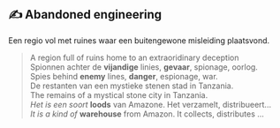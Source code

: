 ## :writing_hand: Abandoned engineering
Een regio vol met ruines waar een buitengewone misleiding plaatsvond.  
  > A region full of ruins home to an extraoridinary deception  
Spionnen achter de **vijandige** linies, **gevaar**, spionage, oorlog.  
  > Spies behind **enemy** lines, **danger**, espionage, war.  
De restanten van een mystieke stenen stad in Tanzania.  
  > The remains of a mystical stone city in Tanzania.  
*Het is een soort* **loods** van Amazone. Het verzamelt, distribueert...  
  > *It is a kind of* **warehouse** from Amazon. It collects, distributes ...  
